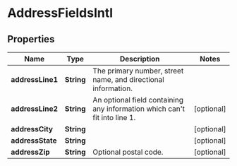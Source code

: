 

# AddressFieldsIntl


## Properties

| Name | Type | Description | Notes |
|------------ | ------------- | ------------- | -------------|
|**addressLine1** | **String** | The primary number, street name, and directional information. |  |
|**addressLine2** | **String** | An optional field containing any information which can&#39;t fit into line 1. |  [optional] |
|**addressCity** | **String** |  |  [optional] |
|**addressState** | **String** |  |  [optional] |
|**addressZip** | **String** | Optional postal code. |  [optional] |



